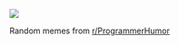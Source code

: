 ![](https://preview.redd.it/0x2vsukwyf7e1.png?width=640&crop=smart&auto=webp&s=053b7238030636adee119ade6e47314c10bf566a)

 Random memes from [r/ProgrammerHumor](https://www.reddit.com/r/ProgrammerHumor/)
